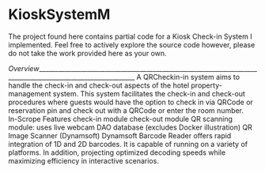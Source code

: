 # KioskSystemM
 The project found here contains partial code for a Kiosk Check-in System I implemented. 
 Feel free to actively explore the source code however, please do not take the work provided here as your own. 
 
 _Overview______________________________________________________________________________________________________________ 
A QRCheckin-in system aims to handle the check-in and check-out aspects of the hotel property-management system.
This system facilitates the check-in and check-out procedures where guests would have the option to check in via 
QRCode or reservation pin and check out with a QRCode or enter the room number.  
In-Scrope Features
check-in module
check-out module
QR scanning module: uses live webcam
DAO database (excludes Docker illustration)
QR Image Scanner (Dynamsoft)
Dynamsoft Barcode Reader offers rapid integration of 1D and 2D barcodes. It is capable of running on a variety of platforms.
In addition, projecting optimized decoding speeds while maximizing efficiency in interactive scenarios.

